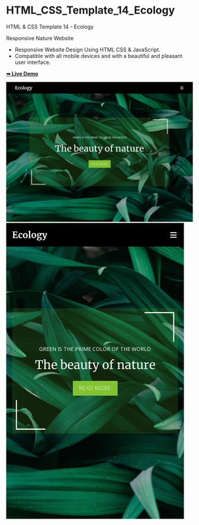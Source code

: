 # HTML_CSS_Template_14_Ecology

HTML &amp; CSS Template 14 - Ecology

Responsive Nature Website

- Responsive Website Design Using HTML CSS & JavaScript.
- Compatible with all mobile devices and with a beautiful and pleasant user interface.

<a href="https://issakass.github.io/HTML_CSS_Template_14_Ecology/"><strong>➥ Live Demo</strong></a>

![preview desktop img](/preview/preview-desktop.png)
![preview phone img](/preview/preview-phone.png)
